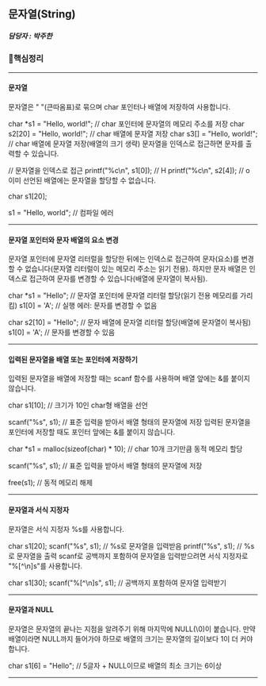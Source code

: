 ## 문자열(String)

##### 담당자 : 박주한

### 📌핵심정리
---------------
#### 문자열

문자열은 " "(큰따옴표)로 묶으며 char 포인터나 배열에 저장하여 사용합니다.

char *s1 = "Hello, world!";       // char 포인터에 문자열의 메모리 주소를 저장
char s2[20] = "Hello, world!";    // char 배열에 문자열 저장
char s3[] = "Hello, world!";      // char 배열에 문자열 저장(배열의 크기 생략)
문자열을 인덱스로 접근하면 문자를 출력할 수 있습니다.

// 문자열을 인덱스로 접근
printf("%c\n", s1[0]);    // H
printf("%c\n", s2[4]);    // o
이미 선언된 배열에는 문자열을 할당할 수 없습니다.

char s1[20];

s1 = "Hello, world";    // 컴파일 에러

---------------
#### 문자열 포인터와 문자 배열의 요소 변경

문자열 포인터에 문자열 리터럴을 할당한 뒤에는 인덱스로 접근하여 문자(요소)를 변경할 수 없습니다(문자열 리터럴이 있는 메모리 주소는 읽기 전용). 하지만 문자 배열은 인덱스로 접근하여 문자를 변경할 수 있습니다(배열에 문자열이 복사됨).

char *s1 = "Hello";       // 문자열 포인터에 문자열 리터럴 할당(읽기 전용 메모리를 가리킴)
s1[0] = 'A';              // 실행 에러: 문자를 변경할 수 없음

char s2[10] = "Hello";    // 문자 배열에 문자열 리터럴 할당(배열에 문자열이 복사됨)
s1[0] = 'A';              // 문자를 변경할 수 있음

---------------
#### 입력된 문자열을 배열 또는 포인터에 저장하기

입력된 문자열을 배열에 저장할 때는 scanf 함수를 사용하며 배열 앞에는 &를 붙이지 않습니다.

char s1[10];        // 크기가 10인 char형 배열을 선언

scanf("%s", s1);    // 표준 입력을 받아서 배열 형태의 문자열에 저장
입력된 문자열을 포인터에 저장할 때도 포인터 앞에는 &를 붙이지 않습니다.

char *s1 = malloc(sizeof(char) * 10);    // char 10개 크기만큼 동적 메모리 할당

scanf("%s", s1);    // 표준 입력을 받아서 배열 형태의 문자열에 저장

free(s1);    // 동적 메모리 해제

---------------
#### 문자열과 서식 지정자

문자열은 서식 지정자 %s를 사용합니다.

char s1[20];
scanf("%s", s1);     // %s로 문자열을 입력받음
printf("%s", s1);    // %s로 문자열을 출력
scanf로 공백까지 포함하여 문자열을 입력받으려면 서식 지정자로 "%[^\n]s"를 사용합니다.

char s1[30];
scanf("%[^\n]s", s1);    // 공백까지 포함하여 문자열 입력받기

---------------
#### 문자열과 NULL

문자열은 문자열의 끝나는 지점을 알려주기 위해 마지막에 NULL(\0)이 붙습니다. 만약 배열이라면 NULL까지 들어가야 하므로 배열의 크기는 문자열의 길이보다 1이 더 커야 합니다.

char s1[6] = "Hello";    // 5글자 + NULL이므로 배열의 최소 크기는 6이상

---------------------
